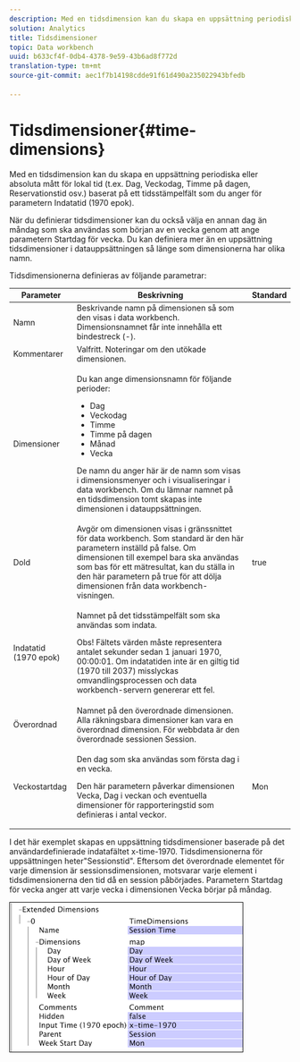 ```yaml
---
description: Med en tidsdimension kan du skapa en uppsättning periodiska eller absoluta mått för lokal tid (t.ex. Dag, Veckodag, Timme på dagen, Reservationstid osv.) baserat på ett tidsstämpelfält som du anger för parametern Indatatid (1970 epok).
solution: Analytics
title: Tidsdimensioner
topic: Data workbench
uuid: b633cf4f-0db4-4378-9e59-43b6ad8f772d
translation-type: tm+mt
source-git-commit: aec1f7b14198cdde91f61d490a235022943bfedb

---
```



# Tidsdimensioner{#time-dimensions}

Med en tidsdimension kan du skapa en uppsättning periodiska eller absoluta mått för lokal tid (t.ex. Dag, Veckodag, Timme på dagen, Reservationstid osv.) baserat på ett tidsstämpelfält som du anger för parametern Indatatid (1970 epok).

När du definierar tidsdimensioner kan du också välja en annan dag än måndag som ska användas som början av en vecka genom att ange parametern Startdag för vecka. Du kan definiera mer än en uppsättning tidsdimensioner i datauppsättningen så länge som dimensionerna har olika namn.

Tidsdimensionerna definieras av följande parametrar:

<table id="table_9734F6CD7ABA4661A2F9A5FB948A7282"> 
 <thead> 
  <tr> 
   <th colname="col1" class="entry"> Parameter </th> 
   <th colname="col2" class="entry"> Beskrivning </th> 
   <th colname="col3" class="entry"> Standard </th> 
  </tr> 
 </thead>
 <tbody> 
  <tr> 
   <td colname="col1"> Namn </td> 
   <td colname="col2"> Beskrivande namn på dimensionen så som den visas i data workbench. Dimensionsnamnet får inte innehålla ett bindestreck (-). </td> 
   <td colname="col3"> </td> 
  </tr> 
  <tr> 
   <td colname="col1"> Kommentarer </td> 
   <td colname="col2"> Valfritt. Noteringar om den utökade dimensionen. </td> 
   <td colname="col3"> </td> 
  </tr> 
  <tr> 
   <td colname="col1"> Dimensioner </td> 
   <td colname="col2"> <p>Du kan ange dimensionsnamn för följande perioder: </p> <p> 
     <ul id="ul_EB0837DD66BE4004A615A6029EEF4CD5"> 
      <li id="li_2E46E6DB004E443C8CC831DCEE743D60"> Dag </li> 
      <li id="li_F59A27779EBE4E2A84E0972EE8BCDFA7"> Veckodag </li> 
      <li id="li_7D74CD547ED1449091EF7B2E0E8C46DE"> Timme </li> 
      <li id="li_706AF9D385CB44C098DEBACA3BA2CD4B"> Timme på dagen </li> 
      <li id="li_76FBF69B25954885A0192D308A155E41"> Månad </li> 
      <li id="li_3C16955BE5C54291A25E25CD31259661"> Vecka </li> 
     </ul> </p> <p> De namn du anger här är de namn som visas i dimensionsmenyer och i visualiseringar i data workbench. Om du lämnar namnet på en tidsdimension tomt skapas inte dimensionen i datauppsättningen. </p> </td> 
   <td colname="col3"> </td> 
  </tr> 
  <tr> 
   <td colname="col1"> Dold </td> 
   <td colname="col2"> Avgör om dimensionen visas i gränssnittet för data workbench. Som standard är den här parametern inställd på false. Om dimensionen till exempel bara ska användas som bas för ett mätresultat, kan du ställa in den här parametern på true för att dölja dimensionen från data workbench-visningen. </td> 
   <td colname="col3"> true </td> 
  </tr> 
  <tr> 
   <td colname="col1"> Indatatid (1970 epok) </td> 
   <td colname="col2"> <p>Namnet på det tidsstämpelfält som ska användas som indata. </p> <p> <p>Obs!  Fältets värden måste representera antalet sekunder sedan 1 januari 1970, 00:00:01. Om indatatiden inte är en giltig tid (1970 till 2037) misslyckas omvandlingsprocessen och data workbench-servern genererar ett fel. </p> </p> </td> 
   <td colname="col3"> </td> 
  </tr> 
  <tr> 
   <td colname="col1"> Överordnad </td> 
   <td colname="col2"> Namnet på den överordnade dimensionen. Alla räkningsbara dimensioner kan vara en överordnad dimension. För webbdata är den överordnade sessionen Session. </td> 
   <td colname="col3"> </td> 
  </tr> 
  <tr> 
   <td colname="col1"> Veckostartdag </td> 
   <td colname="col2"> <p>Den dag som ska användas som första dag i en vecka. </p> <p> Den här parametern påverkar dimensionen Vecka, Dag i veckan och eventuella dimensioner för rapporteringstid som definieras i antal veckor. </p> </td> 
   <td colname="col3"> Mon </td> 
  </tr> 
 </tbody> 
</table>

I det här exemplet skapas en uppsättning tidsdimensioner baserade på det användardefinierade indatafältet x-time-1970. Tidsdimensionerna för uppsättningen heter&quot;Sessionstid&quot;. Eftersom det överordnade elementet för varje dimension är sessionsdimensionen, motsvarar varje element i tidsdimensionerna den tid då en session påbörjades. Parametern Startdag för vecka anger att varje vecka i dimensionen Vecka börjar på måndag.

![](assets/cfg_Transformation_Dim_TimeDim.png)

